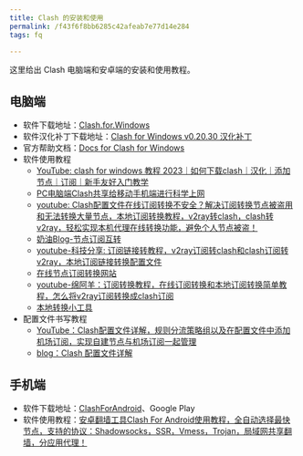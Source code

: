 ```yaml
---
title: Clash 的安装和使用
permalink: /f43f6f8bb6285c42afeab7e77d14e284
tags: fq

---
```


这里给出 Clash 电脑端和安卓端的安装和使用教程。

<!--more-->

## 电脑端

- 软件下载地址：[Clash.for.Windows](https://github.com/Fndroid/clash_for_windows_pkg/releases)
- 软件汉化补丁下载地址：[Clash for Windows v0.20.30 汉化补丁](https://github.com/BoyceLig/Clash_Chinese_Patch/releases)
- 官方帮助文档：[Docs for Clash for Windows](https://docs.cfw.lbyczf.com/) 
- 软件使用教程 
  - [YouTube: clash for windows 教程 2023｜如何下载clash｜汉化｜添加节点｜订阅｜新手友好入门教学](https://www.youtube.com/watch?v=yJ7Ihh5hhx0)
  - [PC电脑端Clash共享给移动手机端进行科学上网](https://iyuantiao.me/clash-ssr-v2rayn.html)
  - [youtube: Clash配置文件在线订阅转换不安全？解决订阅转换节点被盗用和无法转换大量节点，本地订阅转换教程，v2ray转clash，clash转v2ray，轻松实现本机代理在线转换功能，避免个人节点被盗！](https://www.youtube.com/watch?v=hp_YjErl2zc)
  - [奶油Blog-节点订阅互转](https://naiyous.com/283.html)
  - [youtube-科技分享: 订阅链接转教程，v2ray订阅转clash和clash订阅转v2ray，本地订阅链接转换配置文件](https://www.youtube.com/watch?v=DSN46F6_rNY)
  - [在线节点订阅转换网站](https://acl4ssr-sub.github.io/)
  - [youtube-绵阿羊：订阅转换教程，在线订阅转换和本地订阅转换简单教程，怎么将v2ray订阅转换成clash订阅](https://www.youtube.com/watch?v=xBhEOdbFLjU)
  - [本地转换小工具](https://github.com/vveg26/SubConver/releases/tag/0.1)
- 配置文件书写教程
  - [YouTube：Clash配置文件详解，规则分流策略组以及在配置文件中添加机场订阅，实现自建节点与机场订阅一起管理](https://www.youtube.com/watch?v=wfl-DXX_wC4&list=PLoDKNa9wnCYfqxUoPNf11NrtzMatSGdF_&index=1)
  - [blog：Clash 配置文件详解](https://blog.piig.top/posts/47134/)



## 手机端

- 软件下载地址：[ClashForAndroid](https://github.com/Kr328/ClashForAndroid/releases)、Google Play
- 软件使用教程：[安卓翻墙工具Clash For Android使用教程，全自动选择最快节点，支持的协议：Shadowsocks，SSR，Vmess，Trojan，局域网共享翻墙，分应用代理！](https://www.youtube.com/watch?v=sVdlxPOhXoY)
